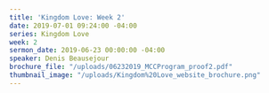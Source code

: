 ```yaml
---
title: 'Kingdom Love: Week 2'
date: 2019-07-01 09:24:00 -04:00
series: Kingdom Love
week: 2
sermon_date: 2019-06-23 00:00:00 -04:00
speaker: Denis Beausejour
brochure_file: "/uploads/06232019_MCCProgram_proof2.pdf"
thumbnail_image: "/uploads/Kingdom%20Love_website_brochure.png"
---
```


